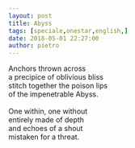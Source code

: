 ```yaml
---
layout: post
title: Abyss
tags: [speciale,onestar,english,]
date: 2018-05-01 22:27:00
author: pietro
---
```

Anchors thrown across<br/>a precipice of oblivious bliss<br/>stitch together the poison lips<br/>of the impenetrable Abyss.<br/><br/>One within, one without<br/>entirely made of depth<br/>and echoes of a shout<br/>mistaken for a threat.
